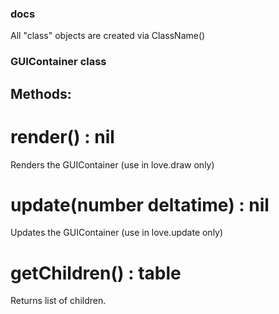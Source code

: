 ### docs

All "class" objects are created via ClassName()

### GUIContainer class
## Methods:
# render() : nil
Renders the GUIContainer (use in love.draw only)
# update(number deltatime) : nil
Updates the GUIContainer (use in love.update only)
# getChildren() : table<GUIObject>
Returns list of children.